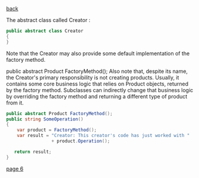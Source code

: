 [back](./page04.md)

The abstract class called Creator :
```csharp
public abstract class Creator
{ 
}
```

Note that the Creator may also provide some default implementation of the factory method.

public abstract Product FactoryMethod();
Also note that, despite its name, the Creator's primary responsibility is not creating products. Usually, it contains some core business logic that relies on Product objects, returned by the factory method. Subclasses can indirectly change that business logic by overriding the factory method and returning a different type of product from it.

```csharp
public abstract Product FactoryMethod();
public string SomeOperation()
{
    var product = FactoryMethod();
    var result = "Creator: This creator's code has just worked with "
                 + product.Operation();

   return result;
}
```

[page 6](./page06.md)


